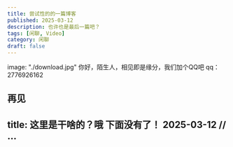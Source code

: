 ```yaml
---
title: 尝试性的的一篇博客
published: 2025-03-12
description: 也许也是最后一篇吧？
tags: [闲聊, Video]
category: 闲聊
draft: false
---
```

image: "./download.jpg"
你好，陌生人，相见即是缘分，我们加个QQ吧  qq：2776926162

再见
---
title: 这里是干啥的？哦 下面没有了！
     2025-03-12
// ...
---

